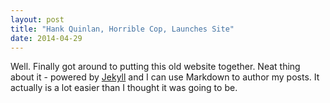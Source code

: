 ```yaml
---
layout: post
title: "Hank Quinlan, Horrible Cop, Launches Site"
date: 2014-04-29
---
```


Well. Finally got around to putting this old website together. Neat thing about it - powered by [Jekyll](http://jekyllrb.com) and I can use Markdown to author my posts. It actually is a lot easier than I thought it was going to be.
